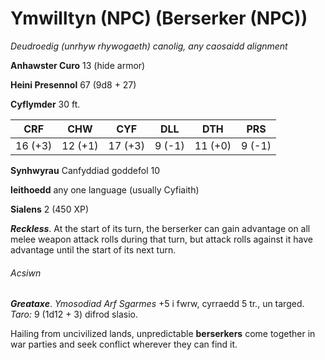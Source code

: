 # Ymwilltyn (NPC) (Berserker (NPC))

*Deudroedig (unrhyw rhywogaeth) canolig, any caosaidd alignment*

**Anhawster Curo** 13 (hide armor)

**Heini Presennol** 67 (9d8 + 27)

**Cyflymder** 30 ft.

| CRF     | CHW     | CYF     | DLL    | DTH     | PRS    |
|---------|---------|---------|--------|---------|--------|
| 16 (+3) | 12 (+1) | 17 (+3) | 9 (-1) | 11 (+0) | 9 (-1) |

**Synhwyrau** Canfyddiad goddefol 10

**Ieithoedd** any one language (usually Cyfiaith)

**Sialens** 2 (450 XP)

***Reckless***. At the start of its turn, the berserker can gain advantage on all melee weapon attack rolls during that turn, but attack rolls against it have advantage until the start of its next turn.

###### Acsiwn

***Greataxe***. *Ymosodiad Arf Sgarmes* +5 i fwrw, cyrraedd 5 tr., un targed. *Taro:* 9 (1d12 + 3) difrod slasio.

Hailing from uncivilized lands, unpredictable **berserkers** come together in war parties and seek conflict wherever they can find it.